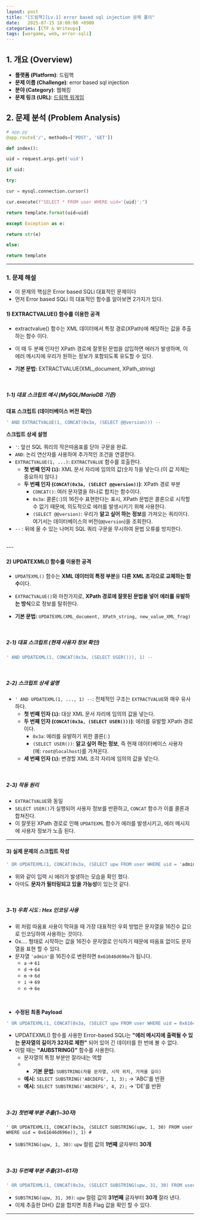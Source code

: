 ```yaml
---
layout: post
title: "[드림핵][Lv.1] error based sql injection 문제 풀이"
date:   2025-07-15 18:00:00 +0900
categories: [CTF & Writeups]
tags: [wargame, web, error-sqli]
---
```


## 1. 개요 (Overview)

- **플랫폼 (Platform)**: 드림핵
- **문제 이름 (Challenge)**: error based sql injection
- **분야 (Category)**: 웹해킹
- **문제 링크 (URL)**: [드림핵 워게임](https://dreamhack.io/wargame/challenges/412)



## 2. 문제 분석 (Problem Analysis)

```python
# app.py
@app.route('/', methods=['POST', 'GET'])

def index():

uid = request.args.get('uid')

if uid:

try:

cur = mysql.connection.cursor()

cur.execute(f"SELECT * FROM user WHERE uid='{uid}';")

return template.format(uid=uid)

except Exception as e:

return str(e)

else:

return template
```

---

### 1. 문제 해설
- 이 문제의 핵심은 Error based SQLi 대표적인 문제이다
- 먼저 Error based SQLi 의 대표적인 함수를 알아보면 2가지가 있다.

#### 1) EXTRACTVALUE() 함수를 이용한 공격
- extractvalue() 함수는 XML 데이터에서 특정 경로(XPath)에 해당하는 값을 추출하는 함수 이다.
- 이 때 두 분째 인자인 XPath 경로에 잘못된 문법을 삽입하면 에러가 발생하며, 이 에러 메시지에 우리가 원하는 정보가 포함되도록 유도할 수 있다.

- **기본 문법:** EXTRACTVALUE(XML_document, XPath_string)

<br>

##### 1-1) 대표 스크립트 예시 (MySQL/MariaDB 기준)
**대표 스크립트 (데이터베이스 버전 확인)**

```sql
' AND EXTRACTVALUE(1, CONCAT(0x3a, (SELECT @@version))) --
```

**스크립트 상세 설명**
- `'`: 앞선 SQL 쿼리의 작은따옴표를 닫아 구문을 완료.
- `AND`: 논리 연산자를 사용하여 추가적인 조건을 연결한다.
- `EXTRACTVALUE(1, ...)`: `EXTRACTVALUE` 함수를 호출한다.
    - **첫 번째 인자 (`1`):** XML 문서 자리에 임의의 값(숫자 1)을 넣는다.(이 값 자체는 중요하지 않다.)
    - **두 번째 인자 (`CONCAT(0x3a, (SELECT @@version))`)**: XPath 경로 부분
        - `CONCAT()`: 여러 문자열을 하나로 합치는 함수이다.
        - `0x3a`: 콜론(`:`)의 16진수 표현한다는 표시, XPath 문법은 콜론으로 시작할 수 없기 때문에, 의도적으로 에러를 발생시키기 위해 사용한다.
        - `(SELECT @@version)`: 우리가 **알고 싶어 하는 정보**를 가져오는 쿼리이다. 여기서는 데이터베이스의 버전(`@@version`)을 조회한다.
- `--` : 뒤에 올 수 있는 나머지 SQL 쿼리 구문을 무시하여 문법 오류를 방지한다.

<br>
---


#### 2) UPDATEXML() 함수를 이용한 공격
- `UPDATEXML()` 함수는 **XML 데이터의 특정 부분**을 **다른 XML 조각으로 교체하는 함수**이다.
- `EXTRACTVALUE()`와 마찬가지로, **XPath 경로에 잘못된 문법을 넣어 에러를 유발하는 방식**으로 정보를 탈취한다.

- **기본 문법:** `UPDATEXML(XML_document, XPath_string, new_value_XML_frag)`

<br>

##### 2-1) 대표 스크립트 (현재 사용자 정보 확인)

```sql
' AND UPDATEXML(1, CONCAT(0x3a, (SELECT USER())), 1) --
```

<br>

##### 2-2) 스크립트 상세 설명
- `' AND UPDATEXML(1, ..., 1) --`: 전체적인 구조는 `EXTRACTVALUE`와 매우 유사하다.
    - **첫 번째 인자 (`1`):** 대상 XML 문서 자리에 임의의 값을 넣는다.
    - **두 번째 인자 (`CONCAT(0x3a, (SELECT USER()))`)**: 에러를 유발할 XPath 경로이다.
        - `0x3a`: 에러를 유발하기 위한 콜론(`:`)
        - `(SELECT USER())`: **알고 싶어 하는 정보**, 즉 현재 데이터베이스 사용자
          (예: `root@localhost`)를 가져온다.
    - **세 번째 인자 (`1`):** 변경할 XML 조각 자리에 임의의 값을 넣는다.

<br>

##### 2-3) 작동 원리
- `EXTRACTVALUE`와 동일
- `SELECT USER()`가 실행되어 사용자 정보를 반환하고, `CONCAT` 함수가 이를 콜론과 합쳐진다.
- 이 잘못된 XPath 경로로 인해 `UPDATEXML` 함수가 에러를 발생시키고, 에러 메시지에 사용자 정보가 노출 된다.

--- 

#### 3) 실제 문제의 스크립트 작성
~~~sql
' OR UPDATEXML(1, CONCAT(0x3a, (SELECT upw FROM user WHERE uid = 'admin')), 1) --
~~~
- 위와 같이 입력 시 에러가 발생하는 모습을 확인 했다. 
- 아마도 **문자가 필터링되고 있을 가능성**이 있는것 같다.

<br>

##### 3-1) 우회 시도 : Hex 인코딩 사용
- 위 처럼 따옴표 사용이 막혀을 때 가장 대표적인 우회 방법은 문자열을 16진수 값으로 인코딩하여 사용하는 것이다.
- 0x.... 형태로 시작하는 값을 16진수 문자열로 인식하기 때문에 따옴표 없이도 문자열을 표현 할 수 있다.
- 문자열 `'admin'`을 16진수로 변환하면 `0x61646d696e`가 됩니다.
	- `a` -> `61`
	- `d` -> `64`
	- `m` -> `6d`
	- `i` -> `69`
	- `n` -> `6e`

<br>

- **수정된 최종 Payload**
~~~sql
' OR UPDATEXML(1, CONCAT(0x3a, (SELECT upw FROM user WHERE uid = 0x61646d696e)), 1) #		
~~~

- UPDATEXML() 함수를 사용한 Error-based SQLi는 **"에러 메시지에 출력될 수 있는 문자열의 길이가 32자로 제한"** 되어 있어 긴 데이터를 한 번에 볼 수 없다.
- 이럴 때는 **"AUBSTRING()"** 함수를 사용한다.
	- 문자열의 특정 부분만 잘라내는 역할
	- - **기본 문법:** `SUBSTRING(자를 문자열, 시작 위치, 가져올 길이)`
	- **예시:** `SELECT SUBSTRING('ABCDEFG', 1, 3);` → 'ABC'를 반환
	- **예시:** `SELECT SUBSTRING('ABCDEFG', 4, 2);` → 'DE'를 반환

<br>

##### 3-2) 첫번째 부분 추출(1~30자)
~~~mysql
' OR UPDATEXML(1, CONCAT(0x3a, (SELECT SUBSTRING(upw, 1, 30) FROM user WHERE uid = 0x61646d696e)), 1) #
~~~
- `SUBSTRING(upw, 1, 30)`: `upw` 컬럼 값의 **1번째** 글자부터 **30개**

<br>

##### 3-3) 두번째 부분 추출(31~61자)
~~~sql
' OR UPDATEXML(1, CONCAT(0x3a, (SELECT SUBSTRING(upw, 31, 30) FROM user WHERE uid = 0x61646d696e)), 1) #
~~~
- `SUBSTRING(upw, 31, 30)`: `upw` 컬럼 값의 **31번째** 글자부터 **30개** 잘라 낸다.
- 이제 추출한 DH{} 값을 합치면 최종 Flag 값을 확인 할 수 있다.


---